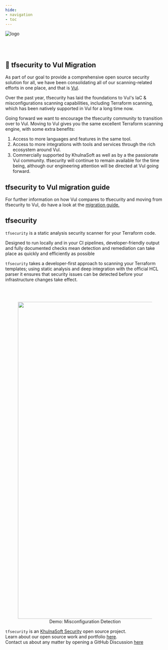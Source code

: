 ```yaml
---
hide:
- navigation
- toc
---
```


![logo](imgs/homelogo.png)

<br/>
<br/>

## 📣 tfsecurity to Vul Migration

As part of our goal to provide a comprehensive open source security solution for all, we have been consolidating all of our scanning-related efforts in one place, and that is [Vul](https://github.com/khulnasoft-lab/vul). 

Over the past year, tfsecurity has laid the foundations to Vul's IaC & misconfigurations scanning capabilities, including Terraform scanning, which has been natively supported in Vul for a long time now.

Going forward we want to encourage the tfsecurity community to transition over to Vul. Moving to Vul gives you the same excellent Terraform scanning engine, with some extra benefits:

1. Access to more languages and features in the same tool.
2. Access to more integrations with tools and services through the rich ecosystem around Vul.
3. Commercially supported by KhulnaSoft as well as by a the passionate Vul community.
tfsecurity will continue to remain available for the time being, although our engineering attention will be directed at Vul going forward.

## tfsecurity to Vul migration guide

For further information on how Vul compares to tfsecurity and moving from tfsecurity to Vul, do have a look at the [migration guide.](https://github.com/khulnasoft-lab/tfsecurity/blob/master/tfsecurity-to-vul-migration-guide.md)

## tfsecurity

`tfsecurity` is a static analysis security scanner for your Terraform code.

Designed to run locally and in your CI pipelines, developer-friendly output and fully documented checks mean detection and remediation can take place as quickly and efficiently as possible

`tfsecurity` takes a developer-first approach to scanning your Terraform templates; using static analysis and deep integration with the official HCL parser it ensures that security issues can be detected before your infrastructure changes take effect.

<br/>
<br/>


<figure style="text-align: center">
  <img src="imgs/demo.gif" width="1000">
  <figcaption>Demo: Misconfiguration Detection</figcaption>
</figure>

`tfsecurity` is an [KhulnaSoft Security][khulnasoft] open source project.  
Learn about our open source work and portfolio [here][oss].  
Contact us about any matter by opening a GitHub Discussion [here][discussions]


[khulnasoft]: https://khulnasoft.com
[oss]: https://www.khulnasoft.com/products/open-source-projects/
[discussions]: https://github.com/khulnasoft-lab/tfsecurity/discussions
